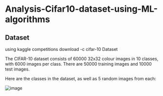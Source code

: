 # Analysis-Cifar10-dataset-using-ML-algorithms


## Dataset
using kaggle competitions download -c cifar-10 Dataset

The CIFAR-10 dataset consists of 60000 32x32 colour images in 10 classes, with 6000 images per class. There are 50000 training images and 10000 test images.

Here are the classes in the dataset, as well as 5 random images from each:

![image](https://user-images.githubusercontent.com/60587913/209399038-340a6b0c-81fd-41ee-86bb-78943a5574c4.png)

